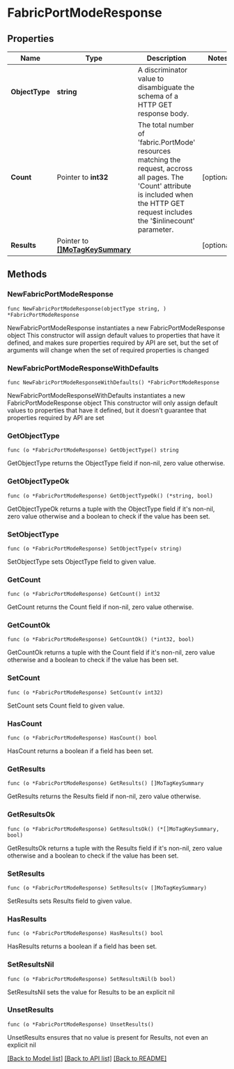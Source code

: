 # FabricPortModeResponse

## Properties

Name | Type | Description | Notes
------------ | ------------- | ------------- | -------------
**ObjectType** | **string** | A discriminator value to disambiguate the schema of a HTTP GET response body. | 
**Count** | Pointer to **int32** | The total number of &#39;fabric.PortMode&#39; resources matching the request, accross all pages. The &#39;Count&#39; attribute is included when the HTTP GET request includes the &#39;$inlinecount&#39; parameter. | [optional] 
**Results** | Pointer to [**[]MoTagKeySummary**](mo.TagKeySummary.md) |  | [optional] 

## Methods

### NewFabricPortModeResponse

`func NewFabricPortModeResponse(objectType string, ) *FabricPortModeResponse`

NewFabricPortModeResponse instantiates a new FabricPortModeResponse object
This constructor will assign default values to properties that have it defined,
and makes sure properties required by API are set, but the set of arguments
will change when the set of required properties is changed

### NewFabricPortModeResponseWithDefaults

`func NewFabricPortModeResponseWithDefaults() *FabricPortModeResponse`

NewFabricPortModeResponseWithDefaults instantiates a new FabricPortModeResponse object
This constructor will only assign default values to properties that have it defined,
but it doesn't guarantee that properties required by API are set

### GetObjectType

`func (o *FabricPortModeResponse) GetObjectType() string`

GetObjectType returns the ObjectType field if non-nil, zero value otherwise.

### GetObjectTypeOk

`func (o *FabricPortModeResponse) GetObjectTypeOk() (*string, bool)`

GetObjectTypeOk returns a tuple with the ObjectType field if it's non-nil, zero value otherwise
and a boolean to check if the value has been set.

### SetObjectType

`func (o *FabricPortModeResponse) SetObjectType(v string)`

SetObjectType sets ObjectType field to given value.


### GetCount

`func (o *FabricPortModeResponse) GetCount() int32`

GetCount returns the Count field if non-nil, zero value otherwise.

### GetCountOk

`func (o *FabricPortModeResponse) GetCountOk() (*int32, bool)`

GetCountOk returns a tuple with the Count field if it's non-nil, zero value otherwise
and a boolean to check if the value has been set.

### SetCount

`func (o *FabricPortModeResponse) SetCount(v int32)`

SetCount sets Count field to given value.

### HasCount

`func (o *FabricPortModeResponse) HasCount() bool`

HasCount returns a boolean if a field has been set.

### GetResults

`func (o *FabricPortModeResponse) GetResults() []MoTagKeySummary`

GetResults returns the Results field if non-nil, zero value otherwise.

### GetResultsOk

`func (o *FabricPortModeResponse) GetResultsOk() (*[]MoTagKeySummary, bool)`

GetResultsOk returns a tuple with the Results field if it's non-nil, zero value otherwise
and a boolean to check if the value has been set.

### SetResults

`func (o *FabricPortModeResponse) SetResults(v []MoTagKeySummary)`

SetResults sets Results field to given value.

### HasResults

`func (o *FabricPortModeResponse) HasResults() bool`

HasResults returns a boolean if a field has been set.

### SetResultsNil

`func (o *FabricPortModeResponse) SetResultsNil(b bool)`

 SetResultsNil sets the value for Results to be an explicit nil

### UnsetResults
`func (o *FabricPortModeResponse) UnsetResults()`

UnsetResults ensures that no value is present for Results, not even an explicit nil

[[Back to Model list]](../README.md#documentation-for-models) [[Back to API list]](../README.md#documentation-for-api-endpoints) [[Back to README]](../README.md)


